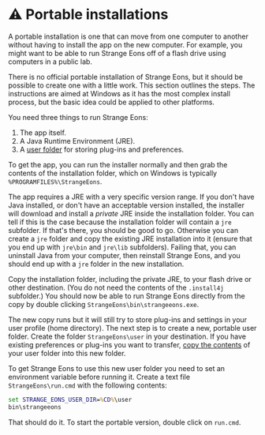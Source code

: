 # ⚠️ Portable installations

A portable installation is one that can move from one computer to another without having to install the app on the new computer. For example, you might want to be able to run Strange Eons off of a flash drive using computers in a public lab.

There is no official portable installation of Strange Eons, but it should be possible to create one with a little work. This section outlines the steps. The instructions are aimed at Windows as it has the most complex install process, but the basic idea could be applied to other platforms.

You need three things to run Strange Eons:

1. The app itself.
2. A Java Runtime Environment (JRE).
3. A [user folder](um-user-folder.md) for storing plug-ins and preferences.

To get the app, you can run the installer normally and then grab the contents of the installation folder, which on Windows is typically `%PROGRAMFILES%\StrangeEons`.

The app requires a JRE with a very specific version range. If you don't have Java installed, or don't have an acceptable version installed, the installer will download and install a *private* JRE inside the installation folder. You can tell if this is the case because the installation folder will contain a `jre` subfolder. If that's there, you should be good to go. Otherwise you can create a `jre` folder and copy the existing JRE installation into it (ensure that you end up with `jre\bin` and `jre\lib` subfolders). Failing that, you can uninstall Java from your computer, then reinstall Strange Eons, and you should end up with a `jre` folder in the new installation.

Copy the installation folder, including the private JRE, to your flash drive or other destination. (You do not need the contents of the `.install4j` subfolder.) You should now be able to run Strange Eons directly from the copy by double clicking `StrangeEons\bin\strangeeons.exe`.

The new copy runs but it will still try to store plug-ins and settings in your user profile (home directory). The next step is to create a new, portable user folder. Create the folder `StrangeEons\user` in your destination. If you have existing preferences or plug-ins you want to transfer, [copy the contents](um-user-folder.md) of your user folder into this new folder.

To get Strange Eons to use this new user folder you need to set an environment variable before running it. Create a text file `StrangeEons\run.cmd` with the following contents:

```bat
set STRANGE_EONS_USER_DIR=%CD%\user
bin\strangeeons
```

That should do it. To start the portable version, double click on `run.cmd`.
